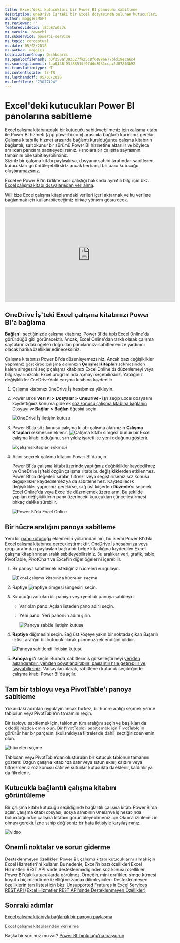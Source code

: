 ```yaml
---
title: Excel'deki kutucukları bir Power BI panosuna sabitleme
description: OneDrive İş'teki bir Excel dosyasında bulunan kutucukları Power BI panolarına sabitleyin. Aralıkları, grafikleri ve tabloları sabitleyin
author: maggiesMSFT
ms.reviewer: ''
featuredvideoid: l8JoB7w0zJA
ms.service: powerbi
ms.subservice: powerbi-service
ms.topic: conceptual
ms.date: 05/02/2018
ms.author: maggies
LocalizationGroup: Dashboards
ms.openlocfilehash: d0f258af383327fb25c8f0e896677bbd19eca6c4
ms.sourcegitcommit: 7aa0136f93f88516f97ddd8031ccac5d07863b92
ms.translationtype: HT
ms.contentlocale: tr-TR
ms.lasthandoff: 05/05/2020
ms.locfileid: "73877424"
---
```

# <a name="pin-a-tile-to-a-power-bi-dashboard-from-excel"></a>Excel'deki kutucukları Power BI panolarına sabitleme
Excel çalışma kitabınızdaki bir kutucuğu sabitleyebilmeniz için çalışma kitabı ile Power BI hizmeti (app.powerbi.com) arasında bağlantı kurmanız gerekir. Çalışma kitabı ile hizmet arasında bağlantı kurulduğunda çalışma kitabının bağlantılı, salt okunur bir sürümü Power BI hizmetine aktarılır ve böylece aralıkları panolara sabitleyebilirsiniz. Panolara bir çalışma sayfasının tamamını bile sabitleyebilirsiniz.  
Sizinle bir çalışma kitabı paylaşılırsa, dosyanın sahibi tarafından sabitlenen kutucukları görüntüleyebilirsiniz ancak herhangi bir pano kutucuğu oluşturamazsınız. 

Excel ve Power BI'ın birlikte nasıl çalıştığı hakkında ayrıntılı bilgi için bkz. [Excel çalışma kitabı dosyalarından veri alma](https://go.microsoft.com/fwlink/?LinkID=521962).

Will bize Excel çalışma kitaplarındaki verileri içeri aktarmak ve bu verilere bağlanmak için kullanabileceğimiz birkaç yöntem gösterecek.

<iframe width="560" height="315" src="https://www.youtube.com/embed/l8JoB7w0zJA" frameborder="0" allowfullscreen></iframe>

## <a name="connect-your-excel-workbook-from-onedrive-for-business-to-power-bi"></a>OneDrive İş'teki Excel çalışma kitabınızı Power BI'a bağlama
**Bağlan**'ı seçtiğinizde çalışma kitabınız, Power BI'da tıpkı Excel Online'da göründüğü gibi görünecektir. Ancak, Excel Online'dan farklı olarak çalışma sayfalarınızdaki öğeleri doğrudan panolarınıza sabitlemenize yardımcı olacak harika özellikler edineceksiniz.

Çalışma kitabınızı Power BI'da düzenleyemezsiniz. Ancak bazı değişiklikler yapmanız gerekirse çalışma alanınızın **Çalışma Kitapları** sekmesinden kalem simgesini seçip çalışma kitabınızı Excel Online'da düzenlemeyi veya bilgisayarınızdaki Excel programında açmayı seçebilirsiniz. Yaptığınız değişiklikler OneDrive'daki çalışma kitabına kaydedilir.

1. Çalışma kitabınızı OneDrive İş hesabınıza yükleyin.

2. Power BI’de **Veri Al > Dosyalar > OneDrive - İş**’i seçip Excel dosyasını kaydettiğiniz konuma giderek [söz konusu çalışma kitabına bağlanın](service-excel-workbook-files.md). Dosyayı ve **Bağlan > Bağlan** öğesini seçin.

    ![OneDrive İş iletişim kutusu](media/service-dashboard-pin-tile-from-excel/power-bi-connect.png)

3. Power BI'da söz konusu çalışma kitabı çalışma alanınızın **Çalışma Kitapları** sekmesine eklenir.  ![Çalışma kitabı](media/service-dashboard-pin-tile-from-excel/pbi_workbookicon.png) simgesi bunun bir Excel çalışma kitabı olduğunu, sarı yıldız işareti ise yeni olduğunu gösterir.
    
    ![çalışma kitapları sekmesi](media/service-dashboard-pin-tile-from-excel/power-bi-workbooks.png)
4. Adını seçerek çalışma kitabını Power BI'da açın.

    Power BI'da çalışma kitabı üzerinde yaptığınız değişiklikler kaydedilmez ve OneDrive İş'teki özgün çalışma kitabı bu değişikliklerden etkilenmez. Power BI'da değerleri sıralar, filtreler veya değiştirirseniz söz konusu değişiklikler kaydedilemez ya da sabitlenemez. Kaydedilecek değişiklikler yapmanız gerekirse, sağ üst köşeden **Düzenle**’yi seçerek Excel Online'da veya Excel'de düzenlemek üzere açın. Bu şekilde yapılan değişikliklerin pano üzerindeki kutucukları güncelleştirmesi birkaç dakika sürebilir.
   
    ![Power BI'da Excel Online](media/service-dashboard-pin-tile-from-excel/power-bi-opened.png)

## <a name="pin-a-range-of-cells-to-a-dashboard"></a>Bir hücre aralığını panoya sabitleme
Yeni bir [pano kutucuğu](consumer/end-user-tiles.md) eklemenin yollarından biri, bu işlemi Power BI'daki Excel çalışma kitabında gerçekleştirmektir. OneDrive İş hesabınıza veya grup tarafından paylaşılan başka bir belge kitaplığına kaydedilen Excel çalışma kitaplarından aralık sabitleyebilirsiniz. Bu aralıklar veri, grafik, tablo, PivotTable, PivotChart ve Excel'in diğer öğelerini içerebilir.

1. Bir panoya sabitlemek istediğiniz hücreleri vurgulayın.
   
    ![Excel çalışma kitabında hücreleri seçme](media/service-dashboard-pin-tile-from-excel/pbi_selectrange.png)
2. Raptiye ![raptiye simgesi](media/service-dashboard-pin-tile-from-excel/pbi_pintile_small.png) simgesini seçin. 
3. Kutucuğu var olan bir panoya veya yeni bir panoya sabitleyin. 
   
   * Var olan pano: Açılan listeden pano adını seçin.
   * Yeni pano: Yeni panonun adını girin.
   
     ![Panoya sabitle iletişim kutusu](media/service-dashboard-pin-tile-from-excel/pbi_dashdialog1.png)
4. **Raptiye** düğmesini seçin. Sağ üst köşeye yakın bir noktada çıkan Başarılı iletisi, aralığın bir kutucuk olarak panonuza eklendiğini bildirir. 
   
    ![Panoya sabitlendi iletişim kutusu](media/service-dashboard-pin-tile-from-excel/power-bi-go-to-dashboard.png)
5. **Panoya git**'i seçin. Burada, sabitlenmiş görselleştirmeyi [yeniden adlandırabilir, yeniden boyutlandırabilir, bağlantılı hale getirebilir ve taşıyabilirsiniz](service-dashboard-edit-tile.md). Varsayılan olarak, sabitlenen kutucuk seçildiğinde çalışma kitabı Power BI'da açılır.

## <a name="pin-an-entire-table-or-pivottable-to-a-dashboard"></a>Tam bir tabloyu veya PivotTable’ı panoya sabitleme
Yukarıdaki adımları uygulayın ancak bu kez, bir hücre aralığı seçmek yerine tablonun veya PivotTable’ın tamamını seçin.

Bir tabloyu sabitlemek için, tablonun tüm aralığını seçin ve başlıkları da eklediğinizden emin olun.  Bir PivotTable’ı sabitlemek için PivotTable’ın görünür her bir parçasını (kullanıldıysa filtreler de dahil) seçtiğinizden emin olun.

 ![hücreleri seçme](media/service-dashboard-pin-tile-from-excel/pbi_selecttable.png)

Tablodan veya PivotTable’dan oluşturulan bir kutucuk tablonun tamamını gösterir.  Özgün çalışma kitabında satır veya sütun ekler, kaldırır veya filtrelerseniz söz konusu satır ve sütunlar kutucukta da eklenir, kaldırılır ya da filtrelenir.

## <a name="view-the-workbook-linked-to-the-tile"></a>Kutucukla bağlantılı çalışma kitabını görüntüleme
Bir çalışma kitabı kutucuğu seçildiğinde bağlantılı çalışma kitabı Power BI'da açılır. Çalışma kitabı dosyası, dosya sahibinin OneDrive İş hesabında bulunduğundan çalışma kitabını görüntüleyebilmeniz için Okuma izinlerinizin olması gerekir. İzne sahip değilseniz bir hata iletisiyle karşılaşırsınız.  

 ![video](media/service-dashboard-pin-tile-from-excel/pin-from-excel.gif)

## <a name="considerations-and-troubleshooting"></a>Önemli noktalar ve sorun giderme
Desteklenmeyen özellikler: Power BI, çalışma kitabı kutucuklarını almak için Excel Hizmetleri'ni kullanır. Bu nedenle, Excel'in bazı özellikleri Excel Hizmetleri REST API'sinde desteklenmediğinden söz konusu özellikler Power BI'daki kutucuklarda görülmez. Örneğin, mini grafikler, simge kümesi koşullu biçimlendirme özelliği ve zaman dilimleyicileri. Desteklenmeyen özelliklerin tam listesi için bkz. [Unsupported Features in Excel Services REST API (Excel Hizmetler REST API'sinde Desteklenmeyen Özellikler)](https://msdn.microsoft.com/library/office/ff394477.aspx)

## <a name="next-steps"></a>Sonraki adımlar
[Excel çalışma kitabıyla bağlantılı bir panoyu paylaşma](service-share-dashboard-that-links-to-excel-onedrive.md)

[Excel çalışma kitaplarından veri alma](service-excel-workbook-files.md)

Başka bir sorunuz mu var? [Power BI Topluluğu'na başvurun](https://community.powerbi.com/)

